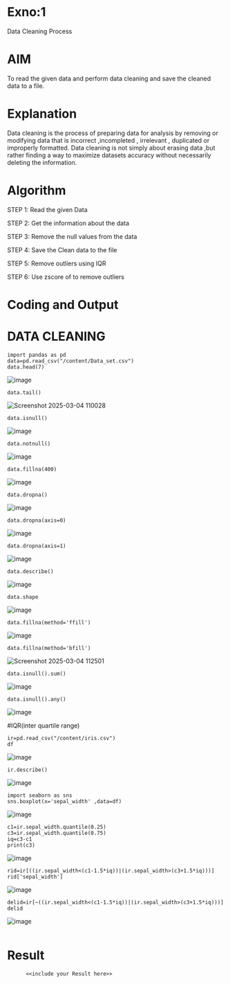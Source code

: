 # Exno:1
Data Cleaning Process

# AIM
To read the given data and perform data cleaning and save the cleaned data to a file.

# Explanation
Data cleaning is the process of preparing data for analysis by removing or modifying data that is incorrect ,incompleted , irrelevant , duplicated or improperly formatted. Data cleaning is not simply about erasing data ,but rather finding a way to maximize datasets accuracy without necessarily deleting the information.

# Algorithm
STEP 1: Read the given Data

STEP 2: Get the information about the data

STEP 3: Remove the null values from the data

STEP 4: Save the Clean data to the file

STEP 5: Remove outliers using IQR

STEP 6: Use zscore of to remove outliers

# Coding and Output
# DATA CLEANING
```
import pandas as pd
data=pd.read_csv("/content/Data_set.csv")
data.head(7)
```
![image](https://github.com/user-attachments/assets/a6c29032-b226-450a-a637-2698ada706d8)
```
data.tail()
```
![Screenshot 2025-03-04 110028](https://github.com/user-attachments/assets/c3e3012f-23f4-4d16-bb56-e00e5be14fe7)
```
data.isnull()
```
![image](https://github.com/user-attachments/assets/db2f8936-e9d1-49f7-a2f5-44e547d87b5e)
```
data.notnull()
```
![image](https://github.com/user-attachments/assets/6cc691a1-7c16-48ff-b59e-9a0211e39da4)
```
data.fillna(400)
```
![image](https://github.com/user-attachments/assets/12e854a1-cc24-4085-970d-1b14d2fc2c5c)
```
data.dropna()
```
![image](https://github.com/user-attachments/assets/e59fd9cf-2ab5-4e83-a44f-d0e5a9635b12)
```
data.dropna(axis=0)
```
![image](https://github.com/user-attachments/assets/c97d6d0f-d6a0-4664-ac3a-11645885ea7f)
```
data.dropna(axis=1)
```
![image](https://github.com/user-attachments/assets/000fefc8-8b91-4fcb-bc32-ddfb577b4bac)
```
data.describe()
```
![image](https://github.com/user-attachments/assets/429e9ae4-8e69-4f8b-9219-2f04556e13a2)
```
data.shape
```
![image](https://github.com/user-attachments/assets/8a716658-0adb-4acb-84b5-05a66fb08300)
```
data.fillna(method='ffill')
```
![image](https://github.com/user-attachments/assets/9bafc610-ebd9-4bd8-9d15-9f3db9b90188)
```
data.fillna(method='bfill')
```
![Screenshot 2025-03-04 112501](https://github.com/user-attachments/assets/14a59b70-a96e-42d4-ba7b-5ab88c257448)
```
data.isnull().sum()
```
![image](https://github.com/user-attachments/assets/e4b25674-cbe6-4933-835f-1651b9e9acbf)
```
data.isnull().any()
```
![image](https://github.com/user-attachments/assets/db3a889a-de66-4690-980a-1bc1af7dd142)


#IQR(inter quartile range)
```
ir=pd.read_csv("/content/iris.csv")
df
```
![image](https://github.com/user-attachments/assets/c4f255bd-4fcc-4072-aafc-7f60b16c22cd)
```
ir.describe()
```
![image](https://github.com/user-attachments/assets/f3c01840-1df8-4102-a5ac-9ae1a24a6b2d)


```
import seaborn as sns
sns.boxplot(x='sepal_width' ,data=df)
```
![image](https://github.com/user-attachments/assets/02c93958-39b4-47c9-9d12-99cb2e789065)
```
c1=ir.sepal_width.quantile(0.25)
c3=ir.sepal_width.quantile(0.75)
iq=c3-c1
print(c3)
```
![image](https://github.com/user-attachments/assets/737a5010-52c8-4ae8-a2ea-4639a76ec9c2)
```
rid=ir[((ir.sepal_width<(c1-1.5*iq))|(ir.sepal_width>(c3+1.5*iq)))]
rid['sepal_width']
```
![image](https://github.com/user-attachments/assets/49a3c808-b44d-40a2-84a4-d6e299d5c088)
```
delid=ir[~((ir.sepal_width<(c1-1.5*iq))|(ir.sepal_width>(c3+1.5*iq)))]
delid
```
![image](https://github.com/user-attachments/assets/1f6ad030-d40e-48a2-81bc-01353bf6cc35)
```
```















# Result
          <<include your Result here>>
